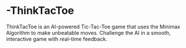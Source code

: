 # -ThinkTacToe
ThinkTacToe is an AI-powered Tic-Tac-Toe game that uses the Minimax Algorithm to make unbeatable moves. Challenge the AI in a smooth, interactive game with real-time feedback.
